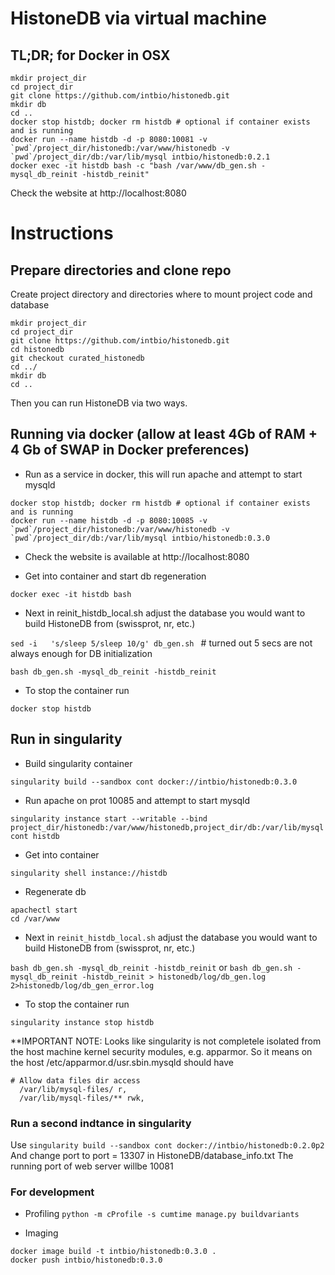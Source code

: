 # HistoneDB via virtual machine

## TL;DR; for Docker in OSX
```
mkdir project_dir
cd project_dir
git clone https://github.com/intbio/histonedb.git
mkdir db
cd ..
docker stop histdb; docker rm histdb # optional if container exists and is running
docker run --name histdb -d -p 8080:10081 -v `pwd`/project_dir/histonedb:/var/www/histonedb -v `pwd`/project_dir/db:/var/lib/mysql intbio/histonedb:0.2.1
docker exec -it histdb bash -c "bash /var/www/db_gen.sh -mysql_db_reinit -histdb_reinit"
```
Check the website at http://localhost:8080

# Instructions
## Prepare directories and clone repo
Create project directory and directories where to mount project code and database

```
mkdir project_dir
cd project_dir
git clone https://github.com/intbio/histonedb.git
cd histonedb
git checkout curated_histonedb
cd ../
mkdir db
cd ..
```

Then you can run HistoneDB via two ways.

## Running via docker (allow at least 4Gb of RAM + 4 Gb of SWAP in Docker preferences)

- Run as a service in docker, this will run apache and attempt to start mysqld
```
docker stop histdb; docker rm histdb # optional if container exists and is running
docker run --name histdb -d -p 8080:10085 -v `pwd`/project_dir/histonedb:/var/www/histonedb -v `pwd`/project_dir/db:/var/lib/mysql intbio/histonedb:0.3.0
```

- Check the website is available at http://localhost:8080

- Get into container and start db regeneration

```docker exec -it histdb bash```

- Next in reinit_histdb_local.sh adjust the database you would want to build HistoneDB from (swissprot, nr, etc.)
  
```sed -i   's/sleep 5/sleep 10/g' db_gen.sh ``` # turned out 5 secs are not always enough for DB initialization
  
```bash db_gen.sh -mysql_db_reinit -histdb_reinit```

- To stop the container run

```docker stop histdb```

## Run in singularity 

- Build singularity container

```singularity build --sandbox cont docker://intbio/histonedb:0.3.0```

- Run apache on prot 10085 and attempt to start mysqld

```singularity instance start --writable --bind project_dir/histonedb:/var/www/histonedb,project_dir/db:/var/lib/mysql cont histdb```

- Get into container

```singularity shell instance://histdb```

- Regenerate db

```
apachectl start
cd /var/www
```

- Next in ```reinit_histdb_local.sh``` adjust the database you would want to build HistoneDB from (swissprot, nr, etc.)

```bash db_gen.sh -mysql_db_reinit -histdb_reinit```
or
```bash db_gen.sh -mysql_db_reinit -histdb_reinit > histonedb/log/db_gen.log 2>histonedb/log/db_gen_error.log```

- To stop the container run

```singularity instance stop histdb```


**IMPORTANT NOTE:
Looks like singularity is not completele isolated from the host machine kernel security modules, e.g. apparmor.
So it means on the host
/etc/apparmor.d/usr.sbin.mysqld should have
```
# Allow data files dir access
  /var/lib/mysql-files/ r,
  /var/lib/mysql-files/** rwk,
```

### Run a second indtance in singularity
Use 
```singularity build --sandbox cont docker://intbio/histonedb:0.2.0p2```
And change port to port = 13307 in HistoneDB/database_info.txt
The running port of web server willbe 10081

### For development
- Profiling
```python -m cProfile -s cumtime manage.py buildvariants```

- Imaging
```
docker image build -t intbio/histonedb:0.3.0 .
docker push intbio/histonedb:0.3.0
```
